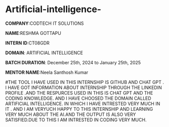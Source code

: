 # Artificial-intelligence-
**COMPANY**:CODTECH IT SOLUTIONS

**NAME**:RESHMA GOTTAPU

**INTERN ID**:CT08GDR

**DOMAIN**: ARTIFICIAL INTELLIGENCE 

**BATCH DURATION**: December 25th, 2024 to January 25th, 2025

**MENTOR NAME**:Neela Santhosh Kumar 

#THE TOOL I HAVE USED  IN THIS INTERNSHIP IS GITHUB AND CHAT GPT . I HAVE GOT INFORMATION ABOUT INTERNSHIP THROUGH THE LINKEDIN PROFILE .AND THE RESPURCES USED IN THIS IS CHAT GPT AND THE CODING KNOWLEDGE. AND I HAVE CHOOSED THE DOMAIN CALLED ARTIFICIAL INTELLIGENCE. IN WHICH I HAVE INTRESTED VERY MUCH IN IT . AND I AM VERYUCH HAPPY TO THIS INTERNSHIP AND LEARNING VERY MUCH ABOUT THE AI.AND THE OUTPUT IS ALSO VERY SATISFIED.DUE TO THIS I AM INTRESTED IN CODING VERY MUCH.
